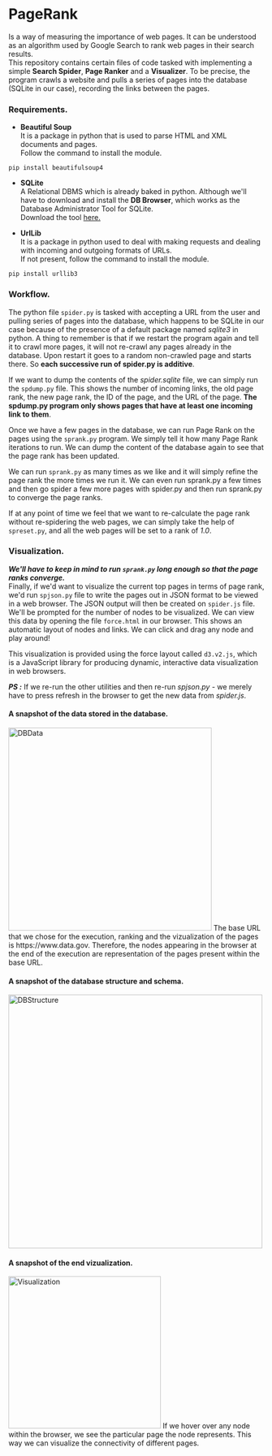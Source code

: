 # PageRank  
Is a way of measuring the importance of web pages. It can be understood as an algorithm used by Google Search to rank web pages in their search results.  
This repository contains certain files of code tasked with implementing a simple **Search Spider**, **Page Ranker** and a **Visualizer**. To be precise, the program crawls a website and pulls a series of pages into the database (SQLite in our case), recording the links between the pages.  

### Requirements.
* **Beautiful Soup**  
It is a package in python that is used to parse HTML and XML documents and pages.  
Follow the command to install the module.  
```
pip install beautifulsoup4
```  
  
* **SQLite**  
A Relational DBMS which is already baked in python. Although we'll have to download and install the **DB Browser**, which works as the Database Administrator Tool for SQLite.  
Download the tool [here.](https://sqlitebrowser.org/)  
  
* **UrlLib**  
It is a package in python used to deal with making requests and dealing with incoming and outgoing formats of URLs.  
If not present, follow the command to install the module.  
```
pip install urllib3
```  
  
### Workflow.  
The python file `spider.py` is tasked with accepting a URL from the user and pulling series of pages into the database, which happens to be SQLite in our case because of the presence of a default package named *sqlite3* in python. A thing to remember is that if we restart the program again and tell it to crawl more pages, it will not re-crawl any pages already in the database. Upon restart it goes to a random non-crawled page and starts there. So **each successive run of spider.py is additive**.  

If we want to dump the contents of the *spider.sqlite* file, we can simply run the `spdump.py` file. This shows the number of incoming links, the old page rank, the new page rank, the ID of the page, and the URL of the page. **The spdump.py program only shows pages that have at least one incoming link to them**.

Once we have a few pages in the database, we can run Page Rank on the pages using the `sprank.py` program. We simply tell it how many Page Rank iterations to run. We can dump the content of the database again to see that the page rank has been updated.

We can run `sprank.py` as many times as we like and it will simply refine the page rank the more times we run it. We can even run sprank.py a few times and then go spider a few more pages with spider.py and then run sprank.py to converge the page ranks.

If at any point of time we feel that we want to re-calculate the page rank without re-spidering the web pages, we can simply take the help of `spreset.py`, and all the web pages will be set to a rank of *1.0*.  

### Visualization.  
_**We'll have to keep in mind to run `sprank.py` long enough so that the page ranks converge.**_  
Finally, if we'd want to visualize the current top pages in terms of page rank, we'd run `spjson.py` file to write the pages out in JSON format to be viewed in a web browser. The JSON output will then be created on `spider.js` file. We'll be prompted for the number of nodes to be visualized. We can view this data by opening the file `force.html` in our browser. This shows an automatic layout of nodes and links. We can click and drag any node and play around!  

This visualization is provided using the force layout called `d3.v2.js`, which is a JavaScript library for producing dynamic, interactive data visualization in web browsers.  

_**PS :**_ If we re-run the other utilities and then re-run *spjson.py* - we merely have to press refresh in the browser to get the new data from *spider.js*.  
  
#### A snapshot of the data stored in the database.
<img width="400" alt="DBData" src="https://user-images.githubusercontent.com/74072261/110238788-900d0c80-7f69-11eb-9a2d-27efca07ad34.PNG">
The base URL that we chose for the execution, ranking and the vizualization of the pages is https://www.data.gov. Therefore, the nodes appearing in the browser at the end of the execution are representation of the pages present within the base URL.  
  
#### A snapshot of the database structure and schema.  
<img width="500" alt="DBStructure" src="https://user-images.githubusercontent.com/74072261/110238918-2fca9a80-7f6a-11eb-9cfd-4f9d9c2e5161.PNG">
  
#### A snapshot of the end vizualization.  
<img width="300" alt="Visualization" src="https://user-images.githubusercontent.com/74072261/110238961-715b4580-7f6a-11eb-992f-a92f40564a6d.PNG">
If we hover over any node within the browser, we see the particular page the node represents. This way we can visualize the connectivity of different pages.